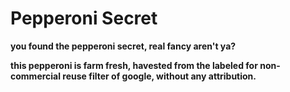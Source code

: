 <head>
     <style>
     * {
        background-image: url('https://cdnimg.webstaurantstore.com/images/products/extra_large/430076/1658143.jpg');
        background-size: cover;
        cursor: url("https://downloads.totallyfreecursors.com/cursor_files/pig2.ani"), url("https://downloads.totallyfreecursors.com/thumbnails/pig2.gif"), auto;
    }
    </style>
 </head>
 
# __Pepperoni Secret__

__you found the pepperoni secret, real fancy aren't ya?__

__this pepperoni is farm fresh, havested from the labeled for non-commercial reuse filter of google, without any attribution.__